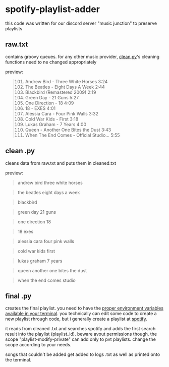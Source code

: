 # spotify-playlist-adder

this code was written for our discord server "music junction" to preserve playlists


## raw.txt

contains groovy queues. for any other music provider, [clean.py](#)'s cleaning functions need to ne changed appropriately

preview:
> 101) Andrew Bird - Three White Horses       3:24 
> 102) The Beatles - Eight Days A Week        2:44 
> 103) Blackbird (Remastered 2009)            2:19 
> 104) Green Day - 21 Guns                    5:27 
> 105) One Direction - 18                     4:09 
> 106) 18 - EXES                              4:01 
> 107) Alessia Cara - Four Pink Walls         3:32 
> 108) Cold War Kids - First                  3:18 
> 109) Lukas Graham - 7 Years                 4:00 
> 110) Queen - Another One Bites the Dust     3:43 
> 111) When The End Comes - Official Studio…  5:55 


## clean .py

cleans data from raw.txt and puts them in cleaned.txt

preview:

> andrew bird three white horses 

> the beatles eight days a week

> blackbird

> green day 21 guns

> one direction 18

> 18 exes

> alessia cara four pink walls

> cold war kids first

> lukas graham 7 years

> queen another one bites the dust

> when the end comes studio



## final .py

creates the final playlist. you need to have the [proper environment variables available in your terminal](https://spotipy.readthedocs.io/en/2.6.3/#authorization-code-flow). you technically can edit some code to create a new playlist rhrough code, but i generally create a playlist at [spotify](https://open.spotify.com/).

it reads from cleaned .txt and searches spotify and adds the first search result into the playlist (playlist_id). beware avout permissions though. the scope "playlist-modify-private" can add only to pvt playlists. change the scope according to your needs.

songs that couldn't be added get added to logs .txt as well as printed onto the terminal.